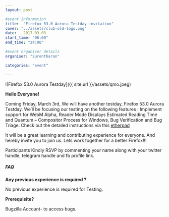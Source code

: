 ```yaml
---
layout: post

#event information
title:  "Firefox 53.0 Aurora Testday invitation"
cover: "../assets/club-old-logo.png"
date:   2017-03-03
start_time: "06:00"
end_time: "24:00"

#event organiser details
organiser: "Surentharan"

categories: "event"

---
```

![Firefox 53.0 Aurora Testday]({{ site.url }}/assets/qmo.jpeg)

**Hello Everyone!**

Coming Friday, March 3rd, We will have another testday, Firefox 53.0 Aurora Testday. We’ll be focusing our testing on the following features : Implement support for WebM Alpha, Reader Mode Displays Estimated Reading Time and Quantum – Compositor Process for Windows, Bug Verification and Bug Triage. Check out the detailed instructions via this [etherpad](https://public.etherpad-mozilla.org/p/MozillaIN_QA_Test_Day-20170303)

It will be a great learning and contributing experience for everyone. And hereby invite you to join us. Lets work together for a better Firefox!!!

Participants Kindly RSVP by commenting your name along with your twitter handle, telegram handle and fb profile link.

##### FAQ

**Any previous experience is required ?**

No previous experience is required for Testing.


**Prerequisite?**

Bugzilla Account- to access bugs.
